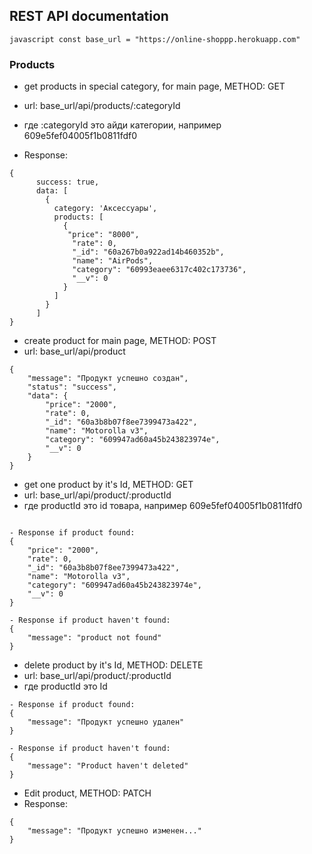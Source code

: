 ## REST API documentation

`javascript const base_url = "https://online-shoppp.herokuapp.com" `

### Products

- get products in special category, for main page, METHOD: GET
- url: base_url/api/products/:categoryId
- где :categoryId это айди категории, например 609e5fef04005f1b0811fdf0

- Response:

```
{
      success: true,
      data: [
        {
          category: 'Аксесcуары',
          products: [
            {
             "price": "8000",
              "rate": 0,
              "_id": "60a267b0a922ad14b460352b",
              "name": "AirPods",
              "category": "60993eaee6317c402c173736",
              "__v": 0
            }
          ]
        }
      ]
}
```

- create product for main page, METHOD: POST
- url: base_url/api/product

```
{
    "message": "Продукт успешно создан",
    "status": "success",
    "data": {
        "price": "2000",
        "rate": 0,
        "_id": "60a3b8b07f8ee7399473a422",
        "name": "Motorolla v3",
        "category": "609947ad60a45b243823974e",
        "__v": 0
    }
}

```

- get one product by it's Id, METHOD: GET
- url: base_url/api/product/:productId
- где productId это id товара, например 609e5fef04005f1b0811fdf0

```

- Response if product found:
{
    "price": "2000",
    "rate": 0,
    "_id": "60a3b8b07f8ee7399473a422",
    "name": "Motorolla v3",
    "category": "609947ad60a45b243823974e",
    "__v": 0
}

```

```
- Response if product haven't found:
{
    "message": "product not found"
}
```

- delete product by it's Id, METHOD: DELETE
- url: base_url/api/product/:productId
- где productId это Id 

```
- Response if product found:
{
    "message": "Продукт успешно удален"
}
```

```
- Response if product haven't found:
{
    "message": "Product haven't deleted"
}
```

- Edit product, METHOD: PATCH
- Response:

```
{
    "message": "Продукт успешно изменен..."
}
```
